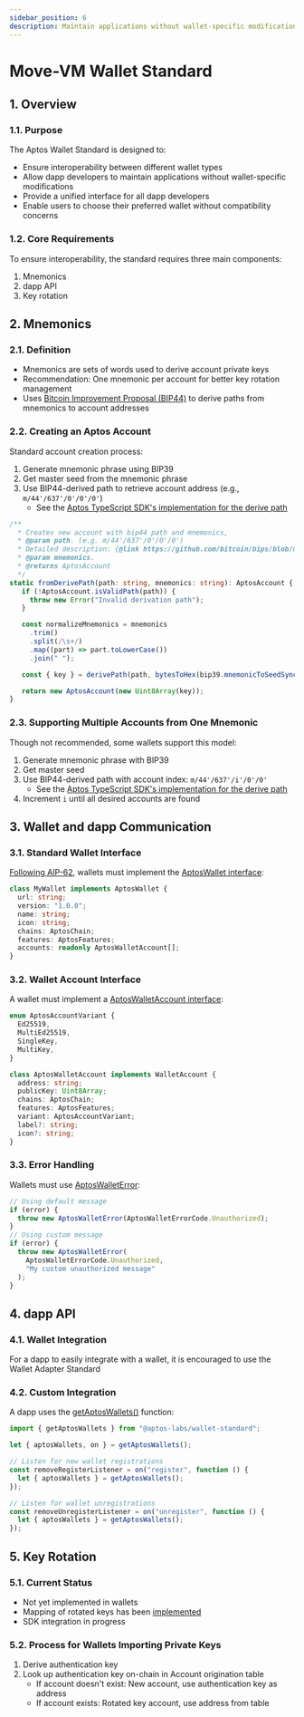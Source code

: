 ```yaml
---
sidebar_position: 6
description: Maintain applications without wallet-specific modifications
---
```


# Move-VM Wallet Standard

## 1. Overview
### 1.1. Purpose
The Aptos Wallet Standard is designed to:
- Ensure interoperability between different wallet types
- Allow dapp developers to maintain applications without wallet-specific modifications
- Provide a unified interface for all dapp developers
- Enable users to choose their preferred wallet without compatibility concerns

### 1.2. Core Requirements
To ensure interoperability, the standard requires three main components:
1. Mnemonics
2. dapp API
3. Key rotation

## 2. Mnemonics
### 2.1. Definition
- Mnemonics are sets of words used to derive account private keys
- Recommendation: One mnemonic per account for better key rotation management
- Uses [Bitcoin Improvement Proposal (BIP44)](https://github.com/bitcoin/bips/blob/master/bip-0044.mediawiki) to derive paths from mnemonics to account addresses

### 2.2. Creating an Aptos Account
Standard account creation process:
1. Generate mnemonic phrase using BIP39
2. Get master seed from the mnemonic phrase
3. Use BIP44-derived path to retrieve account address (e.g., `m/44'/637'/0'/0'/0'`)
   - See the [Aptos TypeScript SDK's implementation for the derive path](https://github.com/aptos-labs/aptos-ts-sdk/blob/main/src/account/Account.ts#L181-L202)

```typescript
/**
  * Creates new account with bip44 path and mnemonics,
  * @param path. (e.g. m/44'/637'/0'/0'/0')
  * Detailed description: {@link https://github.com/bitcoin/bips/blob/master/bip-0044.mediawiki}
  * @param mnemonics.
  * @returns AptosAccount
  */
static fromDerivePath(path: string, mnemonics: string): AptosAccount {
   if (!AptosAccount.isValidPath(path)) {
     throw new Error("Invalid derivation path");
   }

   const normalizeMnemonics = mnemonics
     .trim()
     .split(/\s+/)
     .map((part) => part.toLowerCase())
     .join(" ");

   const { key } = derivePath(path, bytesToHex(bip39.mnemonicToSeedSync(normalizeMnemonics)));

   return new AptosAccount(new Uint8Array(key));
}
```

### 2.3. Supporting Multiple Accounts from One Mnemonic
Though not recommended, some wallets support this model:
1. Generate mnemonic phrase with BIP39
2. Get master seed
3. Use BIP44-derived path with account index: `m/44'/637'/i'/0'/0'`
   - See the [Aptos TypeScript SDK's implementation for the derive path](https://github.com/aptos-labs/aptos-core/blob/1bc5fd1f5eeaebd2ef291ac741c0f5d6f75ddaef/ecosystem/typescript/sdk/src/aptos_account.ts#L49-L69)
4. Increment `i` until all desired accounts are found

## 3. Wallet and dapp Communication
### 3.1. Standard Wallet Interface
[Following AIP-62](https://github.com/aptos-foundation/AIPs/blob/main/aips/aip-62.md), wallets must implement the [AptosWallet interface](https://github.com/aptos-labs/wallet-standard/blob/main/src/wallet.ts):

```typescript
class MyWallet implements AptosWallet {
  url: string;
  version: "1.0.0";
  name: string;
  icon: string;
  chains: AptosChain;
  features: AptosFeatures;
  accounts: readonly AptosWalletAccount[];
}
```

### 3.2. Wallet Account Interface
A wallet must implement a [AptosWalletAccount interface](https://github.com/aptos-labs/wallet-standard/blob/main/src/account.ts):

```typescript
enum AptosAccountVariant {
  Ed25519,
  MultiEd25519,
  SingleKey,
  MultiKey,
}

class AptosWalletAccount implements WalletAccount {
  address: string;
  publicKey: Uint8Array;
  chains: AptosChain;
  features: AptosFeatures;
  variant: AptosAccountVariant;
  label?: string;
  icon?: string;
}
```

### 3.3. Error Handling
Wallets must use [AptosWalletError](https://github.com/aptos-labs/wallet-standard/blob/main/src/errors.ts):
```typescript
// Using default message
if (error) {
  throw new AptosWalletError(AptosWalletErrorCode.Unauthorized);
}
// Using custom message
if (error) {
  throw new AptosWalletError(
    AptosWalletErrorCode.Unauthorized,
    "My custom unauthorized message"
  );
}
```

## 4. dapp API
### 4.1. Wallet Integration
For a dapp to easily integrate with a wallet, it is encouraged to use the  Wallet Adapter Standard

### 4.2. Custom Integration
A dapp uses the [getAptosWallets()](https://github.com/aptos-labs/wallet-standard/blob/main/src/detect.ts#L40) function:

```typescript
import { getAptosWallets } from "@aptos-labs/wallet-standard";

let { aptosWallets, on } = getAptosWallets();

// Listen for new wallet registrations
const removeRegisterListener = on("register", function () {
  let { aptosWallets } = getAptosWallets();
});

// Listen for wallet unregistrations
const removeUnregisterListener = on("unregister", function () {
  let { aptosWallets } = getAptosWallets();
});
```

## 5. Key Rotation
### 5.1. Current Status
- Not yet implemented in wallets
- Mapping of rotated keys has been [implemented](https://github.com/aptos-labs/aptos-core/pull/2972)
- SDK integration in progress

### 5.2. Process for Wallets Importing Private Keys
1. Derive authentication key
2. Look up authentication key on-chain in Account origination table
   - If account doesn't exist: New account, use authentication key as address
   - If account exists: Rotated key account, use address from table
